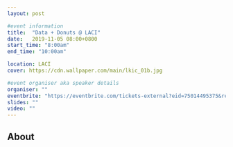 ```yaml
---
layout: post

#event information
title:  "Data + Donuts @ LACI"
date:   2019-11-05 08:00+0800
start_time: "8:00am"
end_time: "10:00am"

location: LACI
cover: https://cdn.wallpaper.com/main/lkic_01b.jpg

#event organiser aka speaker details
organiser: ""
eventbrite: "https://eventbrite.com/tickets-external?eid=75014495375&ref=etckt"
slides: ""
video: ""
---
```



## About 